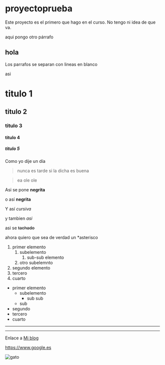 # proyectoprueba
Este proyecto es el primero que hago en el curso. No tengo ni idea de que va.

aqui pongo otro párrafo

## hola


Los parrafos se separan con lineas en blanco

asi

# titulo 1

## titulo 2

### titulo 3

#### titulo 4
##### titulo 5

Como yo dije un día

> nunca es tarde si la dicha es buena

> ea ole ole

Asi se pone **negrita**

o así __negrita__

Y así *cursiva*

y tambien _asi_

asi se ~~tachado~~

ahora quiero que sea de verdad un \*asterisco

1. primer elemento
   1. subelemento
      1. sub-sub elemento
   1. otro subelemnto
1. segundo elemento
1. tercero
1. cuarto
  
* primer elemento
  * subelemento
    * sub sub 
  * sub 
* segundo
* tercero
* cuarto


--------
_______


Enlace a [Mi blog](http://www.psicobyte.com)

https://www.google.es


![gato](https://www.anipedia.net/imagenes/donde-viven-los-gatos.jpg)
